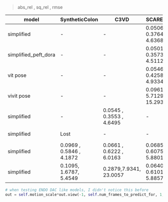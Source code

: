 > abs_rel , sq_rel , rmse

|model|SyntheticColon|C3VD|SCARED|Hamlyn|comment|
|-----|--------------|----|------|------|-------|
|simplified|-|-|0.0506  , 0.3764  , 4.6368|-|only scared|
|simplified_peft_dora|-|-|0.0501  , 0.3573  , 4.5112|-|only scared|
|vit pose|-|-| 0.0546  , 0.4258  , 4.9334 |-|only scared|
|vivit pose|-|-|0.0961  , 5.7129  , 15.2935|-|something wrong|
|simplified|-|0.0545  , 0.3553  , 4.6495|-|-|only c3vd|
|simplified|Lost|-|-|-|only simcol|
|simplified|0.0969  , 0.5846  , 4.1872|0.0661  , 0.6222  , 6.0163|0.0685  , 0.6075  , 5.8801|-|no Hamlyn|
|simplified|0.1095, 1.6787, 5.4549|0.2879,7.9341, 23.0057|0.0640, 0.6101, 5.8857|0.1939,11.9786 , 23.4538|with Hamlyn|

```python
# when testing ENDO DAC like models, I didn't notice this before
out = self.motion_scale*out.view(-1, self.num_frames_to_predict_for, 1, 6)
```